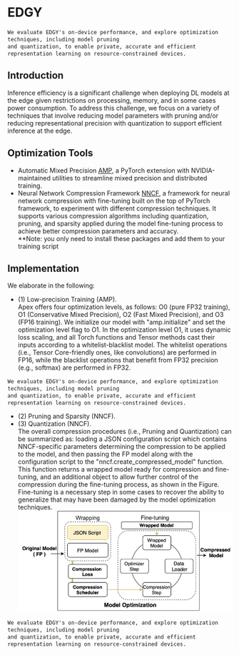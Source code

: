 
# EDGY
```
We evaluate EDGY's on-device performance, and explore optimization techniques, including model pruning 
and quantization, to enable private, accurate and efficient representation learning on resource-constrained devices.
```
## Introduction
Inference efficiency is a significant challenge when deploying DL models at the edge given restrictions on processing, memory, and in some cases power consumption. To address this challenge, we focus on a variety of techniques that involve reducing model parameters with pruning and/or reducing representational precision with quantization to support efficient inference at the edge. 

## Optimization Tools
* Automatic Mixed Precision [AMP](https://nvidia.github.io/apex/amp.html), a PyTorch extension with NVIDIA-maintained utilities to streamline mixed precision and distributed training. 
* Neural Network Compression Framework [NNCF](https://github.com/openvinotoolkit/nncf), a framework for neural network compression with fine-tuning built on the top of PyTorch framework, to experiment with different compression techniques. It supports various compression algorithms including quantization, pruning, and sparsity applied during the model fine-tuning process to achieve better compression parameters and accuracy. <br />
**Note: you only need to install these packages and add them to your training script

## Implementation
We elaborate in the following:
* (1) Low-precision Training (AMP).<br />
Apex offers four optimization levels, as follows: O0 (pure FP32 training), O1 (Conservative Mixed Precision), O2 (Fast Mixed Precision), and O3 (FP16 training). We initialize our model with "amp.initialize" and set the optimization level flag to O1. In the optimization level O1, it uses dynamic loss scaling, and all Torch functions and Tensor methods cast their inputs according to a whitelist-blacklist model. The whitelist operations (i.e., Tensor Core-friendly ones, like convolutions) are performed in FP16, while the blacklist operations that benefit from FP32 precision (e.g., softmax) are performed in FP32.  

```
We evaluate EDGY's on-device performance, and explore optimization techniques, including model pruning 
and quantization, to enable private, accurate and efficient representation learning on resource-constrained devices.
```
* (2) Pruning and Sparsity (NNCF).<br />
* (3) Quantization (NNCF).<br />
The overall compression procedures (i.e., Pruning and Quantization) can be summarized as: loading a JSON configuration script which contains NNCF-specific parameters determining the compression to be applied to the model, and then passing the FP model along with the configuration script to the "nncf.create\_compressed\_model" function. This function returns a wrapped model ready for compression and fine-tuning, and an additional object to allow further control of the compression during the fine-tuning process, as shown in the Figure. Fine-tuning is a necessary step in some cases to recover the ability to generalize that may have been damaged by the model optimization techniques. 
![GitHub Logo](/images/ModelOptimization_Pipeline.png)
```
We evaluate EDGY's on-device performance, and explore optimization techniques, including model pruning 
and quantization, to enable private, accurate and efficient representation learning on resource-constrained devices.
```
